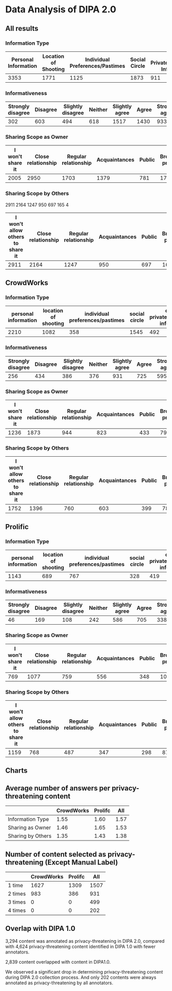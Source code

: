 # Data Analysis of DIPA 2.0

## All results

### Information Type

| Personal Information | Location of Shooting | Individual Preferences/Pastimes | Social Circle | Others' Private/Confidential Information | Other Things |
| -------------------- | -------------------- | ------------------------------- | ------------- | ---------------------------------------- | ------------ |
| 3353                 | 1771                 | 1125                            | 1873          | 911                                      | 197          |

### Informativeness

| Strongly disagree | Disagree | Slightly disagree | Neither | Slightly agree | Agree | Strongly agree |
| ----------------- | -------- | ----------------- | ------- | -------------- | ----- | -------------- |
| 302               | 603      | 494               | 618     | 1517           | 1430  | 933            |

### Sharing Scope as Owner

| I won't share it | Close relationship | Regular relationship | Acquaintances | Public | Broadcast program | Other recipients |
| ---------------- | ------------------ | -------------------- | ------------- | ------ | ----------------- | ---------------- |
| 2005             | 2950               | 1703                 | 1379          | 781    | 179               | 7                |

### Sharing Scope by Others

2911                2164                  1247            950     697                165                 4

| I won't allow others to share it | Close relationship | Regular relationship | Acquaintances | Public | Broadcast program | Other recipients |
| -------------------------------- | ------------------ | -------------------- | ------------- | ------ | ----------------- | ---------------- |
| 2911                             | 2164               | 1247                 | 950           | 697    | 165               | 4                |

## CrowdWorks

### Information Type

| personal information | location of shooting | individual preferences/pastimes | social circle | others' private/confidential information | Other things |
| -------------------- | -------------------- | ------------------------------- | ------------- | ---------------------------------------- | ------------ |
| 2210                 | 1082                 | 358                             | 1545          | 492                                      | 37           |

### Informativeness

| Strongly disagree | Disagree | Slightly disagree | Neither | Slightly agree | Agree | Strongly agree |
| ----------------- | -------- | ----------------- | ------- | -------------- | ----- | -------------- |
| 256               | 434      | 386               | 376     | 931            | 725   | 595            |

### Sharing Scope as Owner

| I won't share it | Close relationship | Regular relationship | Acquaintances | Public | Broadcast program | Other recipients |
| ---------------- | ------------------ | -------------------- | ------------- | ------ | ----------------- | ---------------- |
| 1236             | 1873               | 944                  | 823           | 433    | 79                | 0                |

### Sharing Scope by Others

| I won't allow others to share it | Close relationship | Regular relationship | Acquaintances | Public | Broadcast program | Other recipients |
| -------------------------------- | ------------------ | -------------------- | ------------- | ------ | ----------------- | ---------------- |
| 1752                             | 1396               | 760                  | 603           | 399    | 78                | 2                |

## Prolific 

### Information Type

| personal information | location of shooting | individual preferences/pastimes | social circle | others' private/confidential information | Other things |
| -------------------- | -------------------- | ------------------------------- | ------------- | ---------------------------------------- | ------------ |
| 1143                 | 689                  | 767                             | 328           | 419                                      | 160          |

### Informativeness

| Strongly disagree | Disagree | Slightly disagree | Neither | Slightly agree | Agree | Strongly agree |
| ----------------- | -------- | ----------------- | ------- | -------------- | ----- | -------------- |
| 46                | 169      | 108               | 242     | 586            | 705   | 338            |

### Sharing Scope as Owner

| I won't share it | Close relationship | Regular relationship | Acquaintances | Public | Broadcast program | Other recipients |
| ---------------- | ------------------ | -------------------- | ------------- | ------ | ----------------- | ---------------- |
| 769              | 1077               | 759                  | 556           | 348    | 100               | 7                |

### Sharing Scope by Others

| I won't allow others to share it | Close relationship | Regular relationship | Acquaintances | Public | Broadcast program | Other recipients |
| -------------------------------- | ------------------ | -------------------- | ------------- | ------ | ----------------- | ---------------- |
| 1159                             | 768                | 487                  | 347           | 298    | 87                | 2                |



## Charts



## Average number of answers per privacy-threatening content

|                   | CrowdWorks | Prolifc | All  |
| :---------------- | ---------- | ------- | ---- |
| Information Type  | 1.55       | 1.60    | 1.57 |
| Sharing as Owner  | 1.46       | 1.65    | 1.53 |
| Sharing by Others | 1.35       | 1.43    | 1.38 |



## Number of content selected as privacy-threatening (Except Manual Label)

|         | CrowdWorks | Prolifc | All  |
| :------ | ---------- | ------- | ---- |
| 1 time  | 1627       | 1309    | 1507 |
| 2 times | 983        | 386     | 931  |
| 3 times | 0          | 0       | 499  |
| 4 times | 0          | 0       | 202  |

## Overlap with DIPA 1.0

3,294 content was annotated as privacy-threatening in DIPA 2.0, compared with 4,624 privacy-threatening content identified in DIPA 1.0 with fewer annotators.

2,839 content overlapped with content in DIPA1.0. 

We observed a significant drop in determining privacy-threatening content during DIPA 2.0 collection process. And only 202 contents were always annotated as privacy-threatening by all annotators. 

 
